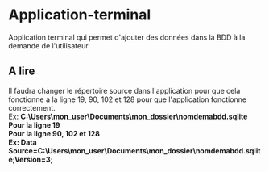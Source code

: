 # Application-terminal
Application terminal qui permet d'ajouter des données dans la BDD à la demande de l'utilisateur
## A lire
Il faudra changer le répertoire source dans l'application pour que cela fonctionne a la ligne 19, 90, 102 et 128 pour que l'application fonctionne correctement.<br/>
Ex: <strong>C:\\Users\\mon_user\\Documents\\mon_dossier\\nomdemabdd.sqlite<strong/> Pour la ligne 19 <br/> 
Pour la ligne 90, 102 et 128 <br/>
Ex: Data Source=C:\\Users\\mon_user\\Documents\\mon_dossier\\nomdemabdd.sqlite;Version=3;
